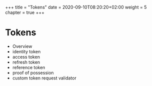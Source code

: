 +++
title = "Tokens"
date = 2020-09-10T08:20:20+02:00
weight = 5
chapter = true
+++

# Tokens


* Overview
* identity token
* access token
* refresh token
* reference token
* proof of possession
* custom token request validator